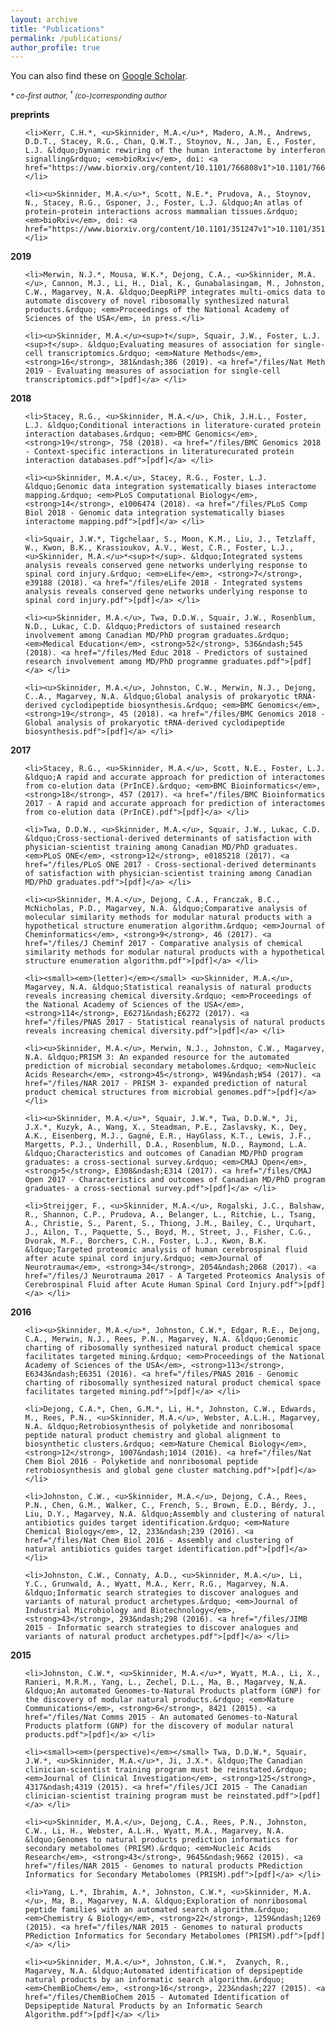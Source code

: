 ```yaml
---
layout: archive
title: "Publications"
permalink: /publications/
author_profile: true
---
```


You can also find these on <a href="https://scholar.google.ca/citations?user=o00Z6d0AAAAJ&hl=en&oi=ao">Google Scholar</a>.

<small><em>* co-first author, <sup>†</sup> (co-)corresponding author</em></small>

**preprints**


<ol class="publications" reversed start="25">

    <li>Kerr, C.H.*, <u>Skinnider, M.A.</u>*, Madero, A.M., Andrews, D.D.T., Stacey, R.G., Chan, Q.W.T., Stoynov, N., Jan, E., Foster, L.J. &ldquo;Dynamic rewiring of the human interactome by interferon signalling&rdquo; <em>bioRxiv</em>, doi: <a href="https://www.biorxiv.org/content/10.1101/766808v1">10.1101/766808</a>. </li>

    <li><u>Skinnider, M.A.</u>*, Scott, N.E.*, Prudova, A., Stoynov, N., Stacey, R.G., Gsponer, J., Foster, L.J. &ldquo;An atlas of protein-protein interactions across mammalian tissues.&rdquo; <em>bioRxiv</em>, doi: <a href="https://www.biorxiv.org/content/10.1101/351247v1">10.1101/351247</a>. </li>

</ol>


**2019**

<ol class="publications" reversed start="23">

    <li>Merwin, N.J.*, Mousa, W.K.*, Dejong, C.A., <u>Skinnider, M.A.</u>, Cannon, M.J., Li, H., Dial, K., Gunabalasingam, M., Johnston, C.W., Magarvey, N.A. &ldquo;DeepRiPP integrates multi-omics data to automate discovery of novel ribosomally synthesized natural products.&rdquo; <em>Proceedings of the National Academy of Sciences of the USA</em>, in press.</li>

    <li><u>Skinnider, M.A.</u><sup>†</sup>, Squair, J.W., Foster, L.J.<sup>†</sup>. &ldquo;Evaluating measures of association for single-cell transcriptomics.&rdquo; <em>Nature Methods</em>, <strong>16</strong>, 381&ndash;386 (2019). <a href="/files/Nat Meth 2019 - Evaluating measures of association for single-cell transcriptomics.pdf">[pdf]</a> </li>

</ol>

**2018**

<ol class="publications" reversed start="21">

    <li>Stacey, R.G., <u>Skinnider, M.A.</u>, Chik, J.H.L., Foster, L.J. &ldquo;Conditional interactions in literature-curated protein interaction databases.&rdquo; <em>BMC Genomics</em>, <strong>19</strong>, 758 (2018). <a href="/files/BMC Genomics 2018 - Context-specific interactions in literaturecurated protein interaction databases.pdf">[pdf]</a> </li>

    <li><u>Skinnider, M.A.</u>, Stacey, R.G., Foster, L.J. &ldquo;Genomic data integration systematically biases interactome mapping.&rdquo; <em>PLoS Computational Biology</em>, <strong>14</strong>, e1006474 (2018). <a href="/files/PLoS Comp Biol 2018 - Genomic data integration systematically biases interactome mapping.pdf">[pdf]</a> </li>

    <li>Squair, J.W.*, Tigchelaar, S., Moon, K.M., Liu, J., Tetzlaff, W., Kwon, B.K., Krassioukov, A.V., West, C.R., Foster, L.J., <u>Skinnider, M.A.</u>*<sup>†</sup>. &ldquo;Integrated systems analysis reveals conserved gene networks underlying response to spinal cord injury.&rdquo; <em>eLife</em>, <strong>7</strong>, e39188 (2018). <a href="/files/eLife 2018 - Integrated systems analysis reveals conserved gene networks underlying response to spinal cord injury.pdf">[pdf]</a> </li>

    <li><u>Skinnider, M.A.</u>, Twa, D.D.W., Squair, J.W., Rosenblum, N.D., Lukac, C.D. &ldquo;Predictors of sustained research involvement among Canadian MD/PhD program graduates.&rdquo; <em>Medical Education</em>, <strong>52</strong>, 536&ndash;545 (2018). <a href="/files/Med Educ 2018 - Predictors of sustained research involvement among MD/PhD programme graduates.pdf">[pdf]</a> </li>

    <li><u>Skinnider, M.A.</u>, Johnston, C.W., Merwin, N.J., Dejong, C..A., Magarvey, N.A. &ldquo;Global analysis of prokaryotic tRNA-derived cyclodipeptide biosynthesis.&rdquo; <em>BMC Genomics</em>, <strong>19</strong>, 45 (2018). <a href="/files/BMC Genomics 2018 - Global analysis of prokaryotic tRNA-derived cyclodipeptide biosynthesis.pdf">[pdf]</a> </li>

</ol>

**2017**

<ol class="publications" reversed start="16">

    <li>Stacey, R.G., <u>Skinnider, M.A.</u>, Scott, N.E., Foster, L.J. &ldquo;A rapid and accurate approach for prediction of interactomes from co-elution data (PrInCE).&rdquo; <em>BMC Bioinformatics</em>, <strong>18</strong>, 457 (2017). <a href="/files/BMC Bioinformatics 2017 - A rapid and accurate approach for prediction of interactomes from co-elution data (PrInCE).pdf">[pdf]</a> </li>

    <li>Twa, D.D.W., <u>Skinnider, M.A.</u>, Squair, J.W., Lukac, C.D. &ldquo;Cross-sectional-derived determinants of satisfaction with physician-scientist training among Canadian MD/PhD graduates. <em>PLoS ONE</em>, <strong>12</strong>, e0185218 (2017). <a href="/files/PLoS ONE 2017 - Cross-sectional-derived determinants of satisfaction with physician-scientist training among Canadian MD/PhD graduates.pdf">[pdf]</a> </li>

    <li><u>Skinnider, M.A.</u>, Dejong, C.A., Franczak, B.C., McNicholas, P.D., Magarvey, N.A. &ldquo;Comparative analysis of molecular similarity methods for modular natural products with a hypothetical structure enumeration algorithm.&rdquo; <em>Journal of Cheminformatics</em>, <strong>9</strong>, 46 (2017). <a href="/files/J Cheminf 2017 - Comparative analysis of chemical similarity methods for modular natural products with a hypothetical structure enumeration algorithm.pdf">[pdf]</a> </li>

    <li><small><em>(letter)</em></small> <u>Skinnider, M.A.</u>, Magarvey, N.A. &ldquo;Statistical reanalysis of natural products reveals increasing chemical diversity.&rdquo; <em>Proceedings of the National Academy of Sciences of the USA</em>, <strong>114</strong>, E6271&ndash;E6272 (2017). <a href="/files/PNAS 2017 - Statistical reanalysis of natural products reveals increasing chemical diversity.pdf">[pdf]</a> </li>

    <li><u>Skinnider, M.A.</u>, Merwin, N.J., Johnston, C.W., Magarvey, N.A. &ldquo;PRISM 3: An expanded resource for the automated prediction of microbial secondary metabolomes.&rdquo; <em>Nucleic Acids Research</em>, <strong>45</strong>, W49&ndash;W54 (2017). <a href="/files/NAR 2017 - PRISM 3- expanded prediction of natural product chemical structures from microbial genomes.pdf">[pdf]</a> </li>

    <li><u>Skinnider, M.A.</u>*, Squair, J.W.*, Twa, D.D.W.*, Ji, J.X.*, Kuzyk, A., Wang, X., Steadman, P.E., Zaslavsky, K., Dey, A.K., Eisenberg, M.J., Gagné, E.R., HayGlass, K.T., Lewis, J.F., Margetts, P.J., Underhill, D.A., Rosenblum, N.D., Raymond, L.A. &ldquo;Characteristics and outcomes of Canadian MD/PhD program graduates: a cross-sectional survey.&rdquo; <em>CMAJ Open</em>, <strong>5</strong>, E308&ndash;E314 (2017). <a href="/files/CMAJ Open 2017 - Characteristics and outcomes of Canadian MD/PhD program graduates- a cross-sectional survey.pdf">[pdf]</a> </li>

    <li>Streijger, F., <u>Skinnider, M.A.</u>, Rogalski, J.C., Balshaw, R., Shannon, C.P., Prudova, A., Belanger, L., Ritchie, L., Tsang, A., Christie, S., Parent, S., Thiong, J.M., Bailey, C., Urquhart, J., Ailon, T., Paquette, S., Boyd, M., Street, J., Fisher, C.G., Dvorak, M.F., Borchers, C.H., Foster, L.J., Kwon, B.K. &ldquo;Targeted proteomic analysis of human cerebrospinal fluid after acute spinal cord injury.&rdquo; <em>Journal of Neurotrauma</em>, <strong>34</strong>, 2054&ndash;2068 (2017). <a href="/files/J Neurotrauma 2017 - A Targeted Proteomics Analysis of Cerebrospinal Fluid after Acute Human Spinal Cord Injury.pdf">[pdf]</a> </li>

</ol>

**2016**

<ol class="publications" reversed start="9">

    <li><u>Skinnider, M.A.</u>*, Johnston, C.W.*, Edgar, R.E., Dejong, C.A., Merwin, N.J., Rees, P.N., Magarvey, N.A. &ldquo;Genomic charting of ribosomally synthesized natural product chemical space facilitates targeted mining.&rdquo; <em>Proceedings of the National Academy of Sciences of the USA</em>, <strong>113</strong>, E6343&ndash;E6351 (2016). <a href="/files/PNAS 2016 - Genomic charting of ribosomally synthesized natural product chemical space facilitates targeted mining.pdf">[pdf]</a> </li>

    <li>Dejong, C.A.*, Chen, G.M.*, Li, H.*, Johnston, C.W., Edwards, M., Rees, P.N., <u>Skinnider, M.A.</u>, Webster, A.L.H., Magarvey, N.A. &ldquo;Retrobiosynthesis of polyketide and nonribosomal peptide natural product chemistry and global alignment to biosynthetic clusters.&rdquo; <em>Nature Chemical Biology</em>, <strong>12</strong>, 1007&ndash;1014 (2016). <a href="/files/Nat Chem Biol 2016 - Polyketide and nonribosomal peptide retrobiosynthesis and global gene cluster matching.pdf">[pdf]</a> </li>

    <li>Johnston, C.W., <u>Skinnider, M.A.</u>, Dejong, C.A., Rees, P.N., Chen, G.M., Walker, C., French, S., Brown, E.D., Bérdy, J., Liu, D.Y., Magarvey, N.A. &ldquo;Assembly and clustering of natural antibiotics guides target identification.&rdquo; <em>Nature Chemical Biology</em>, 12, 233&ndash;239 (2016). <a href="/files/Nat Chem Biol 2016 - Assembly and clustering of natural antibiotics guides target identification.pdf">[pdf]</a> </li>

    <li>Johnston, C.W., Connaty, A.D., <u>Skinnider, M.A.</u>, Li, Y.C., Grunwald, A., Wyatt, M.A., Kerr, R.G., Magarvey, N.A. &ldquo;Informatic search strategies to discover analogues and variants of natural product archetypes.&rdquo; <em>Journal of Industrial Microbiology and Biotechnology</em>, <strong>43</strong>, 293&ndash;298 (2016). <a href="/files/JIMB 2015 - Informatic search strategies to discover analogues and variants of natural product archetypes.pdf">[pdf]</a> </li>

</ol>

**2015**

<ol class="publications" reversed>

    <li>Johnston, C.W.*, <u>Skinnider, M.A.</u>*, Wyatt, M.A., Li, X., Ranieri, M.R.M., Yang, L., Zechel, D.L., Ma, B., Magarvey, N.A. &ldquo;An automated Genomes-to-Natural Products platform (GNP) for the discovery of modular natural products.&rdquo; <em>Nature Communications</em>, <strong>6</strong>, 8421 (2015). <a href="/files/Nat Comms 2015 - An automated Genomes-to-Natural Products platform (GNP) for the discovery of modular natural products.pdf">[pdf]</a> </li>

    <li><small><em>(perspective)</em></small> Twa, D.D.W.*, Squair, J.W.*, <u>Skinnider, M.A.</u>*, Ji, J.X.*. &ldquo;The Canadian clinician-scientist training program must be reinstated.&rdquo; <em>Journal of Clinical Investigation</em>, <strong>125</strong>, 4317&ndash;4319 (2015). <a href="/files/JCI 2015 - The Canadian clinician-scientist training program must be reinstated.pdf">[pdf]</a> </li>

    <li><u>Skinnider, M.A.</u>, Dejong, C.A., Rees, P.N., Johnston, C.W., Li, H., Webster, A.L.H., Wyatt, M.A., Magarvey, N.A. &ldquo;Genomes to natural products prediction informatics for secondary metabolomes (PRISM).&rdquo; <em>Nucleic Acids Research</em>, <strong>43</strong>, 9645&ndash;9662 (2015). <a href="/files/NAR 2015 - Genomes to natural products PRediction Informatics for Secondary Metabolomes (PRISM).pdf">[pdf]</a> </li>

    <li>Yang, L.*, Ibrahim, A.*, Johnston, C.W.*, <u>Skinnider, M.A.</u>, Ma, B., Magarvey, N.A. &ldquo;Exploration of nonribosomal peptide families with an automated search algorithm.&rdquo; <em>Chemistry & Biology</em>, <strong>22</strong>, 1259&ndash;1269 (2015). <a href="/files/NAR 2015 - Genomes to natural products PRediction Informatics for Secondary Metabolomes (PRISM).pdf">[pdf]</a> </li>

    <li><u>Skinnider, M.A.</u>*, Johnston, C.W.*,  Zvanych, R., Magarvey, N.A. &ldquo;Automated identification of depsipeptide natural products by an informatic search algorithm.&rdquo; <em>ChemBioChem</em>, <strong>16</strong>, 223&ndash;227 (2015). <a href="/files/ChemBioChem 2015 - Automated Identification of Depsipeptide Natural Products by an Informatic Search Algorithm.pdf">[pdf]</a> </li>

</ol>

